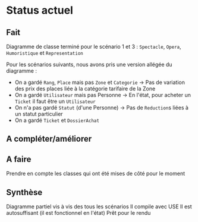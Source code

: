 Status actuel
=============

Fait
----
Diagramme de classe terminé pour le scénario 1 et 3 :
	`Spectacle`, `Opera`, `Humoristique` et `Representation`

Pour les scénarios suivants, nous avons pris une version allégée du diagramme :
- On a gardé `Rang`, `Place` mais pas `Zone` et `Categorie` -> Pas de variation des prix des places liée à la catégorie tarifaire de la Zone
- On a gardé `Utilisateur` mais pas Personne -> En l'état, pour acheter un `Ticket` il faut être un `Utilisateur`
- On n'a pas gardé `Statut` (d'une Personne) -> Pas de `Reduction`s liées à un statut particulier
- On a gardé `Ticket` et `DossierAchat`


A compléter/améliorer
---------------------


A faire
-------
Prendre en compte les classes qui ont été mises de côté pour le moment


Synthèse
--------
Diagramme partiel vis à vis des tous les scénarios
Il compile avec USE
Il est autosuffisant (il est fonctionnel en l'état)
Prêt pour le rendu